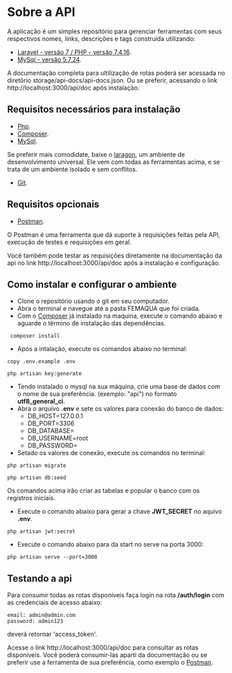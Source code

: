 # Sobre a API

A aplicação é um simples repositório para gerenciar ferramentas com seus respectivos nomes, links, descrições e tags construída utilizando:

- [Laravel - versão 7 / PHP - versão 7.4.16](https://laravel.com).
- [MySql - versão 5.7.24](https://www.mysql.com/).

A documentação completa para ultilização de rotas poderá ser acessada no diretório storage/api-docs/api-docs.json. Ou se preferir, acessando o link http://localhost:3000/api/doc após instalação.

## Requisitos necessários para instalação

- [Php](https://www.php.net/ChangeLog-7.php#7.4.16).
- [Composer](https://getcomposer.org/download/).
- [MySql](https://downloads.mysql.com/archives/community/).

Se preferir mais comodidate, baixe o [laragon](https://laragon.org/download/), um ambiente de desenvolvimento universal. Ele vem com todas as ferramentas acima, e se trata de um ambiente isolado e sem conflitos.

- [Git](https://git-scm.com/).

## Requisitos opcionais

- [Postman](https://www.postman.com/downloads/).

O Postman é uma ferramenta que dá suporte à requisições feitas pela API, execução de testes e requisições em geral.

Você também pode testar as requisições diretamente na documentação da api no link http://localhost:3000/api/doc após a instalação e configuração.

## Como instalar e configurar o ambiente

* Clone o repositório usando o git em seu computador.
* Abra o terminal e navegue até a pasta FEMAQUA que foi criada.
* Com o [Composer](https://getcomposer.org/) já instalado na maquina, execute o comando abaixo e aguarde o término de instalação das dependências. 
```
 composer install 

``` 
* Após a intalação, execute os comandos abaixo no terminal:
``` 
copy .env.example .env

```
``` 
php artisan key:generate 

```
* Tendo instalado o mysql na sua máquina, crie uma base de dados com o nome de sua preferência. (exemplo: "api") no formato **utf8_general_ci**.
* Abra o arquivo **.env** e sete os valores para conexão do banco de dados:
    * DB_HOST=127.0.0.1
    * DB_PORT=3306
    * DB_DATABASE=
    * DB_USERNAME=root
    * DB_PASSWORD=
* Setado os valores de conexão, execute os comandos no terminal:
``` 
php artisan migrate

```
``` 
php artisan db:seed

```

Os comandos acima irão criar as tabelas e popular o banco com os registros iniciais.

* Execute o comando abaixo para gerar a chave **JWT_SECRET** no aquivo **.env**.

```
php artisan jwt:secret
```

* Execute o comando abaixo para da start no serve na porta 3000:
``` 
php artisan serve --port=3000

```

## Testando a api

Para consumir todas as rotas disponíveis faça login na rota **/auth/login** com as credenciais de acesso abaixo:
``` 
email: admin@admin.com
password: admin123

```
deverá retornar 'access_token'.

Acesse o link http://localhost:3000/api/doc para consultar as rotas disponíveis. Você poderá consumir-las aparti da documentação ou se preferir use a ferramenta de sua preferência, como exemplo o [Postman](https://www.postman.com/downloads/).

